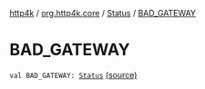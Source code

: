 [http4k](../../index.md) / [org.http4k.core](../index.md) / [Status](index.md) / [BAD_GATEWAY](./-b-a-d_-g-a-t-e-w-a-y.md)

# BAD_GATEWAY

`val BAD_GATEWAY: `[`Status`](index.md) [(source)](https://github.com/http4k/http4k/blob/master/http4k-core/src/main/kotlin/org/http4k/core/Status.kt#L59)